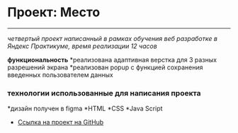 # Проект: Место
------

_четвертый проект написанный в рамках обучения веб разработке в Яндекс Практикуме, время реализации 12 часов_

**функциональность**
*реализована адаптивная верстка для 3 разных разрешений экрана
*реализован popup с функцией сохранения введенных пользователем данных

### технологии использованные для написания проекта
*дизайн получен в figma
*HTML
*CSS
*Java Script

* [Ссылка на проект на GitHub](https://andreyzhukovspb.github.io/russian-travel/index.html )




